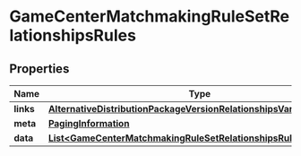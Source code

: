 

# GameCenterMatchmakingRuleSetRelationshipsRules


## Properties

| Name | Type | Description | Notes |
|------------ | ------------- | ------------- | -------------|
|**links** | [**AlternativeDistributionPackageVersionRelationshipsVariantsLinks**](AlternativeDistributionPackageVersionRelationshipsVariantsLinks.md) |  |  [optional] |
|**meta** | [**PagingInformation**](PagingInformation.md) |  |  [optional] |
|**data** | [**List&lt;GameCenterMatchmakingRuleSetRelationshipsRulesDataInner&gt;**](GameCenterMatchmakingRuleSetRelationshipsRulesDataInner.md) |  |  [optional] |



